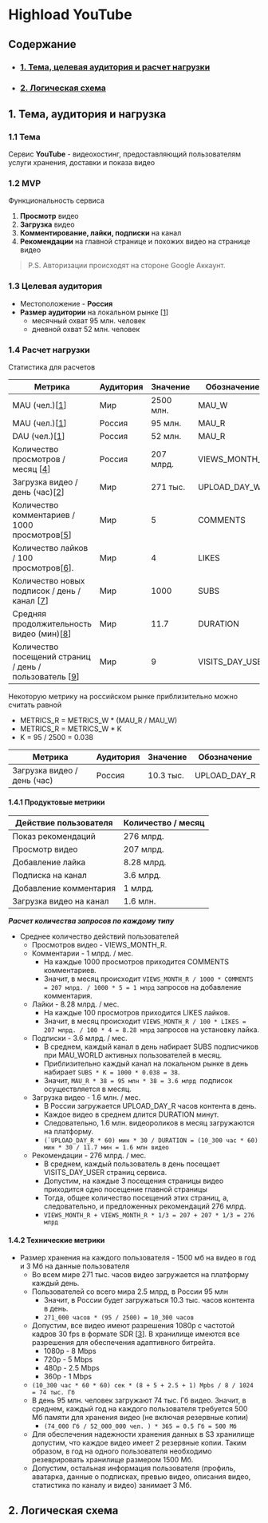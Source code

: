 # Highload YouTube

## Содержание
* ### [1. Тема, целевая аудитория и расчет нагрузки](#1)
* ### [2. Логическая схема](#2)

## 1. Тема, аудитория и нагрузка <a name="1"></a>

### 1.1 Тема
Сервис **YouTube** - видеохостинг, предоставляющий пользователям услуги хранения, доставки и показа видео

### 1.2 MVP
Функциональность сервиса
1. **Просмотр** видео
2. **Загрузка** видео
3. **Комментирование, лайки, подписки** на канал
4. **Рекомендации** на главной странице и похожих видео на странице видео

> P.S. Авторизации происходят на стороне Google Аккаунт.

### 1.3 Целевая аудитория
- Местоположение - **Россия**
- **Размер аудитории** на локальном рынке \[[1](https://mediascope.net/data/#internet)]
	- месячный охват 95 млн. человек
	- дневной охват 52 млн. человек

### 1.4 Расчет нагрузки

Статистика для расчетов

|Метрика|Аудитория|Значение|Обозначение|
| ------------- | --- |-------------|--|
|MAU (чел.)\[[1](https://mediascope.net/data/#internet)]|Мир|2500 млн.|MAU_W|
|MAU (чел.)\[[1](https://mediascope.net/data/#internet)]|Россия|95 млн.|MAU_R|
|DAU (чел.)\[[1](https://mediascope.net/data/#internet)]|Россия|52 млн.|MAU_R|
|Количество просмотров / месяц \[[4](https://www.globalmediainsight.com/blog/youtube-users-statistics/#:~:text=YouTube%20Views%20by%20Country)]|Россия|207 млрд.|VIEWS_MONTH_R|
|Загрузка видео / день (час)\[[2](https://www.wyzowl.com/youtube-stats/#:~:text=4.4%20minutes.-,How%20many%20videos%20are%20uploaded%20to%20YouTube%20every%20day%3F,-Around%203.7m%20new)] |Мир|271 тыс.|UPLOAD_DAY_W|
|Количество комментариев / 1000 просмотров\[[5](https://tubularlabs.com/blog/3-metrics-youtube-success/#:~:text=Comments%20to%20Views%3A%20How%20High%20is%20Engagement%3F)]|Мир|5|COMMENTS|
|Количество лайков / 100 просмотров\[[6](https://tubularlabs.com/blog/3-metrics-youtube-success/#:~:text=Likes%20to%20Views%3A%20How%20Popular%20is%20Your%20Video%3F)].|Мир|4|LIKES|
|Количество новых подписок / день / канал \[[7](https://medium.com/@jasonrbodie/average-youtube-channel-growth-rate-f6837584c9ac)]|Мир|1000|SUBS|
|Средняя продолжительность видео (мин)\[[8](https://bloggingwizard.com/youtube-statistics/#:~:text=7.-,The%20average%20length%20of%20a%20YouTube%20video%20is%2011.7%20minutes,-According%20to%20Statista)]|Мир|11.7|DURATION|
|Количество посещений страниц / день / пользователь \[[9](https://www.globalmediainsight.com/blog/youtube-users-statistics/#:~:text=An%20average%20YouTube%20visitor%20checks%20nearly%20nine%20pages%20per%20day.%C2%A0)]|Мир|9|VISITS_DAY_USER|

Некоторую метрику на российском рынке приблизительно можно считать равной 
- METRICS_R = METRICS_W * (MAU_R / MAU_W)
- METRICS_R = METRICS_W * K
- K = 95 / 2500 = 0.038

|Метрика|Аудитория|Значение|Обозначение|
| ------------- | --- |-------------|--|
|Загрузка видео / день (час)|Россия|10.3 тыс.|UPLOAD_DAY_R|

#### 1.4.1 Продуктовые метрики

|Действие пользователя |Количество / месяц|
| ------------- |-------------|
|Показ рекомендаций|276 млрд.|
|Просмотр видео|207 млрд.|
|Добавление лайка|8.28 млрд.|
|Подписка на канал|3.6 млрд.|
|Добавление комментария|1 млрд.|
|Загрузка видео на канал|1.6 млн.|

***Расчет количества запросов по каждому типу***
- Среднее количество действий пользователей
	- Просмотров видео - VIEWS_MONTH_R.
	- Комментарии - 1 млрд. / мес.
		- На каждые 1000 просмотров приходится COMMENTS комментариев.
		- Значит, в месяц происходит ```VIEWS_MONTH_R / 1000 * COMMENTS = 207 млрд. / 1000 * 5 = 1 млрд``` запросов на добавление комментария.
	- Лайки - 8.28 млрд. / мес.
		- На каждые 100 просмотров приходится LIKES лайков.
		- Значит, в месяц происходит ```VIEWS_MONTH_R / 100 * LIKES = 207 млрд. / 100 * 4 = 8.28 млрд``` запросов на установку лайка.
	- Подписки - 3.6 млрд. / мес.
		- В среднем, каждый канал в день набирает SUBS подписчиков при MAU_WORLD активных пользователей в месяц.
		- Приблизительно каждый канал на локальном рынке в день набирает ```SUBS * K = 1000 * 0.038 = 38```.
		- Значит, ```MAU_R * 38 = 95 млн * 38 = 3.6 млрд ```подписок осуществляется в месяц. 
	- Загрузка видео - 1.6 млн. / мес.
		- В России загружается UPLOAD_DAY_R часов контента в день.
		- Каждое видео в среднем длится DURATION минут.
		- Следовательно, 1.6 млн. видеороликов в месяц загружаются на платформу.  
		- ```(`UPLOAD_DAY_R * 60) мин * 30 / DURATION = (10_300 час * 60) мин * 30 / 11.7 мин = 1.6 млн видео```
	- Рекомендации -  276 млрд. / мес.
		- В среднем, каждый пользователь в день посещает VISITS_DAY_USER страниц сервиса.
		- Допустим, на каждые 3 посещения страницы видео приходится одно посещение главной страницы
		- Тогда, общее количество посещений этих страниц, а, следовательно, и предложенных рекомендаций 276 млрд. 
		- ```VIEWS_MONTH_R + VIEWS_MONTH_R * 1/3 = 207 + 207 * 1/3 = 276 млрд```
#### 1.4.2 Технические метрики
- Размер хранения на каждого пользователя - 1500 мб на видео в год и 3 Мб на данные пользователя
	- Во всем мире 271 тыс. часов видео загружается на платформу каждый день.
	- Пользователей со всего мира 2.5 млрд, в России 95 млн
		- Значит, в России будет загружаться 10.3 тыс. часов контента в день.
		- ```271_000 часов * (95 / 2500) = 10_300 часов```
	- Допустим, все видео имеют разрешения 1080p с частотой кадров 30 fps в формате SDR \[[3](https://support.google.com/youtube/answer/1722171?hl=en#zippy=%2Cframe-rate%2Cbitrate%2Cvideo-codec-h%2Cvideo-resolution-and-aspect-ratio%2Ccolor-space:~:text=Recommended%20video%20bitrates%20for%20SDR%20uploads)]. В хранилище имеются все разрешения для обеспечения адаптивного битрейта.
		- 1080p - 8 Mbps
		- 720p - 5 Mbps                                                 
		- 480p - 2.5 Mbps
		- 360p - 1 Mbps
	- ```(10_300 час * 60 * 60) сек * (8 + 5 + 2.5 + 1) Mpbs / 8 / 1024 = 74 тыс. Гб```
	- В день 95 млн. человек загружают 74 тыс. Гб видео. Значит, в среднем, каждый год на каждого пользователя требуется 500 Мб памяти для хранения видео (не включая резервные копии)
		- ```(74_000 Гб / 52_000_000 чел. ) * 365 = 0.5 Гб = 500 Мб```
	- Для обеспечения надежности хранения данных в S3 хранилище допустим, что каждое видео имеет 2 резервные копии. Таким образом, в год на одного пользователя необходимо резеврировать хранилище размером 1500 Мб. 
	- Допустим, остальная информация пользователя (профиль, аватарка, данные о подписках, превью видео, описания видео, статистика по каналу и видео) занимает 3 Мб.
## 2. Логическая схема <a name="2"></a>

